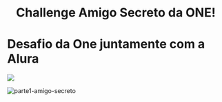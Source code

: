 <h1 align="center"> Challenge Amigo Secreto da ONE!</h1>

# Desafio da One juntamente com a Alura
<img src="https://github.com/user-attachments/assets/c1adda25-912a-4aee-b0eb-61a51515b66a">

![parte1-amigo-secreto]()
